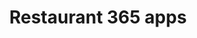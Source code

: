---
category: ['resume', 'site']
tag: 'projects'
title: 'Restaurant 365 apps'
technologies: 'JS/ES6+, TypeScript, React, CSS-in-JS, BEM, Material UI, AngularJS, Ionic, Jest'
url: 'https://restaurant365.com'
image: ''
---